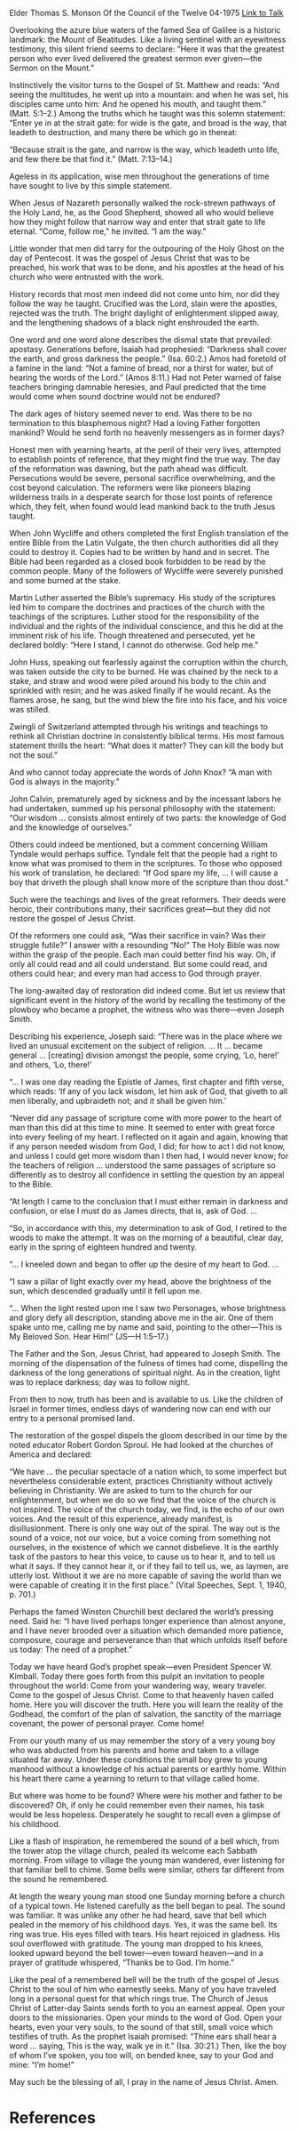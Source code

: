 Elder Thomas S. Monson
Of the Council of the Twelve
04-1975
[Link to Talk](https://www.churchofjesuschrist.org/study/general-conference/1975/04/the-way-home?lang=eng)

Overlooking the azure blue waters of the famed Sea of Galilee is a historic landmark: the Mount of Beatitudes. Like a living sentinel with an eyewitness testimony, this silent friend seems to declare: “Here it was that the greatest person who ever lived delivered the greatest sermon ever given—the Sermon on the Mount.”

Instinctively the visitor turns to the Gospel of St. Matthew and reads: “And seeing the multitudes, he went up into a mountain: and when he was set, his disciples came unto him: And he opened his mouth, and taught them.” (Matt. 5:1–2.) Among the truths which he taught was this solemn statement: “Enter ye in at the strait gate: for wide is the gate, and broad is the way, that leadeth to destruction, and many there be which go in thereat:

“Because strait is the gate, and narrow is the way, which leadeth unto life, and few there be that find it.” (Matt. 7:13–14.)

Ageless in its application, wise men throughout the generations of time have sought to live by this simple statement.

When Jesus of Nazareth personally walked the rock-strewn pathways of the Holy Land, he, as the Good Shepherd, showed all who would believe how they might follow that narrow way and enter that strait gate to life eternal. “Come, follow me,” he invited. “I am the way.”

Little wonder that men did tarry for the outpouring of the Holy Ghost on the day of Pentecost. It was the gospel of Jesus Christ that was to be preached, his work that was to be done, and his apostles at the head of his church who were entrusted with the work.

History records that most men indeed did not come unto him, nor did they follow the way he taught. Crucified was the Lord, slain were the apostles, rejected was the truth. The bright daylight of enlightenment slipped away, and the lengthening shadows of a black night enshrouded the earth.

One word and one word alone describes the dismal state that prevailed: apostasy. Generations before, Isaiah had prophesied: “Darkness shall cover the earth, and gross darkness the people.” (Isa. 60:2.) Amos had foretold of a famine in the land: “Not a famine of bread, nor a thirst for water, but of hearing the words of the Lord.” (Amos 8:11.) Had not Peter warned of false teachers bringing damnable heresies, and Paul predicted that the time would come when sound doctrine would not be endured?

The dark ages of history seemed never to end. Was there to be no termination to this blasphemous night? Had a loving Father forgotten mankind? Would he send forth no heavenly messengers as in former days?

Honest men with yearning hearts, at the peril of their very lives, attempted to establish points of reference, that they might find the true way. The day of the reformation was dawning, but the path ahead was difficult. Persecutions would be severe, personal sacrifice overwhelming, and the cost beyond calculation. The reformers were like pioneers blazing wilderness trails in a desperate search for those lost points of reference which, they felt, when found would lead mankind back to the truth Jesus taught.

When John Wycliffe and others completed the first English translation of the entire Bible from the Latin Vulgate, the then church authorities did all they could to destroy it. Copies had to be written by hand and in secret. The Bible had been regarded as a closed book forbidden to be read by the common people. Many of the followers of Wycliffe were severely punished and some burned at the stake.

Martin Luther asserted the Bible’s supremacy. His study of the scriptures led him to compare the doctrines and practices of the church with the teachings of the scriptures. Luther stood for the responsibility of the individual and the rights of the individual conscience, and this he did at the imminent risk of his life. Though threatened and persecuted, yet he declared boldly: “Here I stand, I cannot do otherwise. God help me.”

John Huss, speaking out fearlessly against the corruption within the church, was taken outside the city to be burned. He was chained by the neck to a stake, and straw and wood were piled around his body to the chin and sprinkled with resin; and he was asked finally if he would recant. As the flames arose, he sang, but the wind blew the fire into his face, and his voice was stilled.

Zwingli of Switzerland attempted through his writings and teachings to rethink all Christian doctrine in consistently biblical terms. His most famous statement thrills the heart: “What does it matter? They can kill the body but not the soul.”

And who cannot today appreciate the words of John Knox? “A man with God is always in the majority.”

John Calvin, prematurely aged by sickness and by the incessant labors he had undertaken, summed up his personal philosophy with the statement: “Our wisdom … consists almost entirely of two parts: the knowledge of God and the knowledge of ourselves.”

Others could indeed be mentioned, but a comment concerning William Tyndale would perhaps suffice. Tyndale felt that the people had a right to know what was promised to them in the scriptures. To those who opposed his work of translation, he declared: “If God spare my life, … I will cause a boy that driveth the plough shall know more of the scripture than thou dost.”

Such were the teachings and lives of the great reformers. Their deeds were heroic, their contributions many, their sacrifices great—but they did not restore the gospel of Jesus Christ.

Of the reformers one could ask, “Was their sacrifice in vain? Was their struggle futile?” I answer with a resounding “No!” The Holy Bible was now within the grasp of the people. Each man could better find his way. Oh, if only all could read and all could understand. But some could read, and others could hear; and every man had access to God through prayer.

The long-awaited day of restoration did indeed come. But let us review that significant event in the history of the world by recalling the testimony of the plowboy who became a prophet, the witness who was there—even Joseph Smith.

Describing his experience, Joseph said: “There was in the place where we lived an unusual excitement on the subject of religion. … It … became general … [creating] division amongst the people, some crying, ‘Lo, here!’ and others, ‘Lo, there!’

“… I was one day reading the Epistle of James, first chapter and fifth verse, which reads: ‘If any of you lack wisdom, let him ask of God, that giveth to all men liberally, and upbraideth not; and it shall be given him.’

“Never did any passage of scripture come with more power to the heart of man than this did at this time to mine. It seemed to enter with great force into every feeling of my heart. I reflected on it again and again, knowing that if any person needed wisdom from God, I did; for how to act I did not know, and unless I could get more wisdom than I then had, I would never know; for the teachers of religion … understood the same passages of scripture so differently as to destroy all confidence in settling the question by an appeal to the Bible.

“At length I came to the conclusion that I must either remain in darkness and confusion, or else I must do as James directs, that is, ask of God. …

“So, in accordance with this, my determination to ask of God, I retired to the woods to make the attempt. It was on the morning of a beautiful, clear day, early in the spring of eighteen hundred and twenty.

“… I kneeled down and began to offer up the desire of my heart to God. …

“I saw a pillar of light exactly over my head, above the brightness of the sun, which descended gradually until it fell upon me.

“… When the light rested upon me I saw two Personages, whose brightness and glory defy all description, standing above me in the air. One of them spake unto me, calling me by name and said, pointing to the other—This is My Beloved Son. Hear Him!” (JS—H 1:5–17.)

The Father and the Son, Jesus Christ, had appeared to Joseph Smith. The morning of the dispensation of the fulness of times had come, dispelling the darkness of the long generations of spiritual night. As in the creation, light was to replace darkness; day was to follow night.

From then to now, truth has been and is available to us. Like the children of Israel in former times, endless days of wandering now can end with our entry to a personal promised land.

The restoration of the gospel dispels the gloom described in our time by the noted educator Robert Gordon Sproul. He had looked at the churches of America and declared:

“We have … the peculiar spectacle of a nation which, to some imperfect but nevertheless considerable extent, practices Christianity without actively believing in Christianity. We are asked to turn to the church for our enlightenment, but when we do so we find that the voice of the church is not inspired. The voice of the church today, we find, is the echo of our own voices. And the result of this experience, already manifest, is disillusionment. There is only one way out of the spiral. The way out is the sound of a voice, not our voice, but a voice coming from something not ourselves, in the existence of which we cannot disbelieve. It is the earthly task of the pastors to hear this voice, to cause us to hear it, and to tell us what it says. If they cannot hear it, or if they fail to tell us, we, as laymen, are utterly lost. Without it we are no more capable of saving the world than we were capable of creating it in the first place.” (Vital Speeches, Sept. 1, 1940, p. 701.)

Perhaps the famed Winston Churchill best declared the world’s pressing need. Said he: “I have lived perhaps longer experience than almost anyone, and I have never brooded over a situation which demanded more patience, composure, courage and perseverance than that which unfolds itself before us today: The need of a prophet.”

Today we have heard God’s prophet speak—even President Spencer W. Kimball. Today there goes forth from this pulpit an invitation to people throughout the world: Come from your wandering way, weary traveler. Come to the gospel of Jesus Christ. Come to that heavenly haven called home. Here you will discover the truth. Here you will learn the reality of the Godhead, the comfort of the plan of salvation, the sanctity of the marriage covenant, the power of personal prayer. Come home!

From our youth many of us may remember the story of a very young boy who was abducted from his parents and home and taken to a village situated far away. Under these conditions the small boy grew to young manhood without a knowledge of his actual parents or earthly home. Within his heart there came a yearning to return to that village called home.

But where was home to be found? Where were his mother and father to be discovered? Oh, if only he could remember even their names, his task would be less hopeless. Desperately he sought to recall even a glimpse of his childhood.

Like a flash of inspiration, he remembered the sound of a bell which, from the tower atop the village church, pealed its welcome each Sabbath morning. From village to village the young man wandered, ever listening for that familiar bell to chime. Some bells were similar, others far different from the sound he remembered.

At length the weary young man stood one Sunday morning before a church of a typical town. He listened carefully as the bell began to peal. The sound was familiar. It was unlike any other he had heard, save that bell which pealed in the memory of his childhood days. Yes, it was the same bell. Its ring was true. His eyes filled with tears. His heart rejoiced in gladness. His soul overflowed with gratitude. The young man dropped to his knees, looked upward beyond the bell tower—even toward heaven—and in a prayer of gratitude whispered, “Thanks be to God. I’m home.”

Like the peal of a remembered bell will be the truth of the gospel of Jesus Christ to the soul of him who earnestly seeks. Many of you have traveled long in a personal quest for that which rings true. The Church of Jesus Christ of Latter-day Saints sends forth to you an earnest appeal. Open your doors to the missionaries. Open your minds to the word of God. Open your hearts, even your very souls, to the sound of that still, small voice which testifies of truth. As the prophet Isaiah promised: “Thine ears shall hear a word … saying, This is the way, walk ye in it.” (Isa. 30:21.) Then, like the boy of whom I’ve spoken, you too will, on bended knee, say to your God and mine: “I’m home!”

May such be the blessing of all, I pray in the name of Jesus Christ. Amen.

# References
